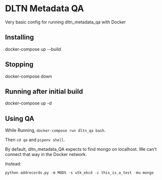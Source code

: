 DLTN Metadata QA
================

Very basic config for running dltn_metadata_qa with Docker

Installing
----------

docker-compose up --build

Stopping
--------

docker-compose down

Running after initial build
---------------------------

docker-compose up -d

Using QA
--------

While Running, `docker-compose run dltn_qa bash`.

Then `cd qa` and `pipenv shell`.

By default, dltn_metadata_QA expects to find mongo on localhost.  We can't connect that way in the Docker network.

Instead:

```python
python addrecords.py -m MODS -s utk_ekcd -c this_is_a_test -mu mongo
```
